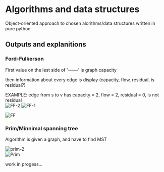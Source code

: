 # Algorithms and data structures
Object-oriented approach to chosen alorithms/data structures written in pure python
## Outputs and explanitions
### Ford-Fulkerson
First value on the lest side of '-----' is graph capacity  
  
then information about every edge is display (capacity, flow, residual, is residual?)  

EXAMPLE: edge from s to v has capacity = 2, flow = 2, residual = 0, is not residual  
  ![FF-2](https://github.com/wasikjakub/Algorithms-and-data-structures/assets/144064944/35c48488-6e1c-442c-be59-3c583a0d8e05)
  ![FF-1](https://github.com/wasikjakub/Algorithms-and-data-structures/assets/144064944/91708e0d-6a88-41ae-b7a7-85022c20d1c3)

![FF](https://github.com/wasikjakub/Algorithms-and-data-structures/assets/144064944/565c0dc9-fe42-4da3-81b8-8ff391acb844)

### Prim/Minnimal spanning tree  
Algorithm is given a graph, and have to find MST  
  
![prim-2](https://github.com/wasikjakub/Algorithms-and-data-structures/assets/144064944/99dea6ba-e89c-4e3d-9502-532fb2fc9a11)  
![Prim](https://github.com/wasikjakub/Algorithms-and-data-structures/assets/144064944/1122261e-b5c4-4677-8304-26674ccda09e)  

  work in progess...
